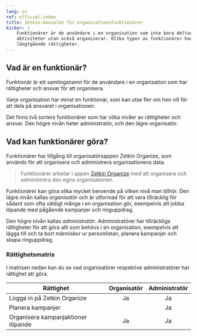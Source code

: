 ```yaml
---
lang: sv
ref: official.index
title: Zetkin-manualen för organisationsfunktionärer
kicker: |
    Funktionärer är de användare i en organisation som inte bara deltar i
    aktiviteter utan också organiserar. Olika typer av funktionärer har olika
    långtgående rättigheter.
---
```


## Vad är en funktionär?
Funktionär är ett samlingsnamn för de användare i en organisation som har
rättigheter och ansvar för att organisera.

Varje organisation har minst en funktionär, som kan utse fler om hen vill
för att dela på ansvaret i organisationen.

Det finns två sorters funktionärer som har olika nivåer av rättigheter och
ansvar. Den högre nivån heter administratör, och den lägre organisatör.

## Vad kan funktionärer göra?
Funktionärer har tillgång till organisatörsappen Zetkin Organize, som
används för att organisera och administrera organisationens data.

> Funktionärer arbetar i appen [Zetkin Organize](//organize.zetk.in) med att
> organisera och administrera den egna organisationen.

Funktionärer kan göra olika mycket beroende på vilken nivå man tillhör. Den
lägre nivån kallas _organisatör_ och är utformad för att vara tillräcklig
för sådant som ofta väldigt många i en organisation gör, exempelvis att
jobba löpande med pågående kampanjer och ringuppdrag.

Den högre nivån kallas _administratör_. Administratörer har tillräckliga
rättigheter för att göra allt som behövs i en organisation, exempelvis att
lägga till och ta bort människor ur personlistan, planera kampanjer och
skapa ringuppdrag.

### Rättighetsmatris
I matrisen nedan kan du se vad organisatörer respektive administratörer
har rättighet att göra.

| Rättighet                                 | Organisatör   | Administratör
|-------------------------------------------|:-------------:|:-------------:
| Logga in på Zetkin Organize               | Ja            | Ja
| Planera kampanjer                         |               | Ja
| Organisera kampanjaktioner löpande        | Ja            | Ja
